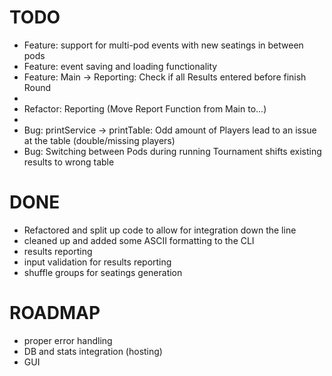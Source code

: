 # TODO
* Feature: support for multi-pod events with new seatings in between pods
* Feature: event saving and loading functionality
* Feature: Main -> Reporting: Check if all Results entered before finish Round
*
* Refactor: Reporting (Move Report Function from Main to...)
*
* Bug: printService -> printTable: Odd amount of Players lead to an issue at the table (double/missing players)
* Bug: Switching between Pods during running Tournament shifts existing results to wrong table

# DONE
* Refactored and split up code to allow for integration down the line
* cleaned up and added some ASCII formatting to the CLI
* results reporting
* input validation for results reporting
* shuffle groups for seatings generation

# ROADMAP
* proper error handling
* DB and stats integration (hosting)
* GUI
